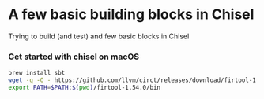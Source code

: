 # A few basic building blocks in Chisel

Trying to build (and test) and few basic blocks in Chisel


### Get started with chisel on macOS
```bash
brew install sbt
wget -q -O - https://github.com/llvm/circt/releases/download/firtool-1.54.0/firrtl-bin-macos-x64.tar.gz | tar -xz
export PATH=$PATH:$(pwd)/firtool-1.54.0/bin
```
